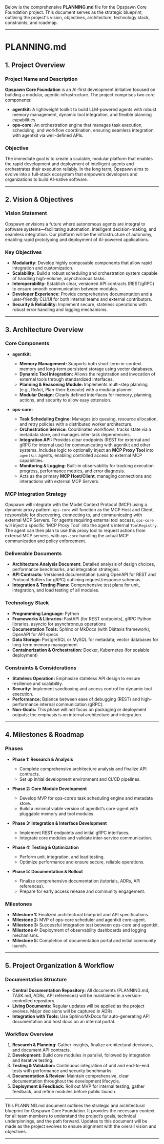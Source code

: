 Below is the comprehensive **PLANNING.md** file for the Opspawn Core Foundation project. This document serves as the strategic blueprint, outlining the project's vision, objectives, architecture, technology stack, constraints, and roadmap.

---

# PLANNING.md

## 1. Project Overview

### Project Name and Description
**Opspawn Core Foundation** is an AI-first development initiative focused on building a modular, agentic infrastructure. The project comprises two core components:  
- **agentkit:** A lightweight toolkit to build LLM-powered agents with robust memory management, dynamic tool integration, and flexible planning capabilities.  
- **ops-core:** An orchestration engine that manages task execution, scheduling, and workflow coordination, ensuring seamless integration with agentkit via well-defined APIs.

### Objective
The immediate goal is to create a scalable, modular platform that enables the rapid development and deployment of intelligent agents and orchestrates their execution reliably. In the long term, Opspawn aims to evolve into a full-stack ecosystem that empowers developers and organizations to build AI-native software.

---

## 2. Vision & Objectives

### Vision Statement
Opspawn envisions a future where autonomous agents are integral to software systems—facilitating automation, intelligent decision-making, and seamless integration. Our platform will be the infrastructure of autonomy, enabling rapid prototyping and deployment of AI-powered applications.

### Key Objectives
- **Modularity:** Develop highly composable components that allow rapid integration and customization.
- **Scalability:** Build a robust scheduling and orchestration system capable of handling high-volume, asynchronous tasks.
- **Interoperability:** Establish clear, versioned API contracts (REST/gRPC) to ensure smooth communication between modules.
- **Developer Experience:** Provide comprehensive documentation and a user-friendly CLI/UI for both internal teams and external contributors.
- **Security & Reliability:** Implement secure, stateless operations with robust error handling and logging mechanisms.

---

## 3. Architecture Overview

### Core Components
- **agentkit:**  
  - **Memory Management:** Supports both short-term in-context memory and long-term persistent storage using vector databases.
  - **Dynamic Tool Integration:** Allows the registration and invocation of external tools through standardized interfaces.
  - **Planning & Reasoning Module:** Implements multi-step planning (e.g., ReAct, Plan-then-Execute) with a modular planner.
  - **Modular Design:** Clearly defined interfaces for memory, planning, actions, and security to allow easy extension.
  
- **ops-core:**  
  - **Task Scheduling Engine:** Manages job queuing, resource allocation, and retry policies with a distributed worker architecture.
  - **Orchestration Service:** Coordinates workflows, tracks state via a metadata store, and manages inter-task dependencies.
  - **Integration API:** Provides clear endpoints (REST for external and gRPC for internal use) for communicating with agentkit and other systems. Includes logic to optionally inject an **MCP Proxy Tool** into `agentkit` agents, enabling controlled access to external MCP capabilities.
  - **Monitoring & Logging:** Built-in observability for tracking execution progress, performance metrics, and error diagnosis.
  - Acts as the primary **MCP Host/Client**, managing connections and interactions with external MCP Servers.

### MCP Integration Strategy
Opspawn will integrate with the Model Context Protocol (MCP) using a dynamic proxy pattern. `ops-core` will function as the MCP Host and Client, responsible for discovering, connecting to, and communicating with external MCP Servers. For agents requiring external tool access, `ops-core` will inject a specific 'MCP Proxy Tool' into the agent's internal `ToolRegistry`. The agent can then plan to use this proxy tool to request actions from external MCP servers, with `ops-core` handling the actual MCP communication and policy enforcement.

### Deliverable Documents
- **Architecture Analysis Document:** Detailed analysis of design choices, performance benchmarks, and integration strategies.
- **API Contracts:** Versioned documentation (using OpenAPI for REST and Protocol Buffers for gRPC) outlining request/response schemas.
- **Integration & Testing Plans:** Comprehensive test plans for unit, integration, and load testing of all modules.

### Technology Stack
- **Programming Language:** Python
- **Frameworks & Libraries:** FastAPI (for REST endpoints), gRPC Python libraries, asyncio for asynchronous operations
- **Documentation Tools:** Sphinx or MkDocs (with Diátaxis framework), OpenAPI for API specs
- **Data Storage:** PostgreSQL or MySQL for metadata; vector databases for long-term memory management
- **Containerization & Orchestration:** Docker, Kubernetes (for scalable deployment)

### Constraints & Considerations
- **Stateless Operation:** Emphasize stateless API design to ensure resilience and scalability.
- **Security:** Implement sandboxing and access control for dynamic tool execution.
- **Performance:** Balance between ease of debugging (REST) and high-performance internal communication (gRPC).
- **Non-Goals:** This phase will not focus on packaging or deployment outputs; the emphasis is on internal architecture and integration.

---

## 4. Milestones & Roadmap

### Phases
- **Phase 1: Research & Analysis**  
  - Complete comprehensive architecture analysis and finalize API contracts.
  - Set up initial development environment and CI/CD pipelines.
  
- **Phase 2: Core Module Development**  
  - Develop MVP for ops-core’s task scheduling engine and metadata store.
  - Build a minimal viable version of agentkit’s core-agent with pluggable memory and tool modules.
  
- **Phase 3: Integration & Interface Development**  
  - Implement REST endpoints and initial gRPC interfaces.
  - Integrate core modules and validate inter-service communication.
  
- **Phase 4: Testing & Optimization**  
  - Perform unit, integration, and load testing.
  - Optimize performance and ensure secure, reliable operations.
  
- **Phase 5: Documentation & Rollout**  
  - Finalize comprehensive documentation (tutorials, ADRs, API references).
  - Prepare for early access release and community engagement.

### Milestones
- **Milestone 1:** Finalized architectural blueprint and API specifications.
- **Milestone 2:** MVP of ops-core scheduler and agentkit core-agent.
- **Milestone 3:** Successful integration test between ops-core and agentkit.
- **Milestone 4:** Deployment of observability dashboards and logging mechanisms.
- **Milestone 5:** Completion of documentation portal and initial community launch.

---

## 5. Project Organization & Workflow

### Documentation Structure
- **Central Documentation Repository:** All documents (PLANNING.md, TASK.md, ADRs, API references) will be maintained in a version-controlled repository.
- **Living Documents:** Regular updates will be applied as the project evolves. Major decisions will be captured in ADRs.
- **Integration with Tools:** Use Sphinx/MkDocs for auto-generating API documentation and host docs on an internal portal.

### Workflow Overview
1. **Research & Planning:** Gather insights, finalize architectural decisions, and document API contracts.
2. **Development:** Build core modules in parallel, followed by integration and iterative testing.
3. **Testing & Validation:** Continuous integration of unit and end-to-end tests with performance and security benchmarks.
4. **Documentation & Review:** Maintain comprehensive, clear documentation throughout the development lifecycle.
5. **Deployment & Feedback:** Roll out MVP for internal testing, gather feedback, and refine modules before public launch.

---

This PLANNING.md document outlines the strategic and architectural blueprint for Opspawn Core Foundation. It provides the necessary context for all team members to understand the project’s goals, technical underpinnings, and the path forward. Updates to this document will be made as the project evolves to ensure alignment with the overall vision and objectives.

---
